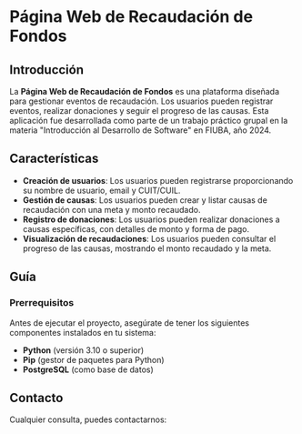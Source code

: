 # Página Web de Recaudación de Fondos

## Introducción

La **Página Web de Recaudación de Fondos** es una plataforma diseñada para gestionar eventos de recaudación. Los usuarios pueden registrar eventos, realizar donaciones y seguir el progreso de las causas. Esta aplicación fue desarrollada como parte de un trabajo práctico grupal en la materia "Introducción al Desarrollo de Software" en FIUBA, año 2024.

## Características

- **Creación de usuarios**: Los usuarios pueden registrarse proporcionando su nombre de usuario, email y CUIT/CUIL.
- **Gestión de causas**: Los usuarios pueden crear y listar causas de recaudación con una meta y monto recaudado.
- **Registro de donaciones**: Los usuarios pueden realizar donaciones a causas específicas, con detalles de monto y forma de pago.
- **Visualización de recaudaciones**: Los usuarios pueden consultar el progreso de las causas, mostrando el monto recaudado y la meta.

## Guía

### Prerrequisitos

Antes de ejecutar el proyecto, asegúrate de tener los siguientes componentes instalados en tu sistema:

- **Python** (versión 3.10 o superior)
- **Pip** (gestor de paquetes para Python)
- **PostgreSQL** (como base de datos)

## Contacto 
Cualquier consulta, puedes contactarnos:



